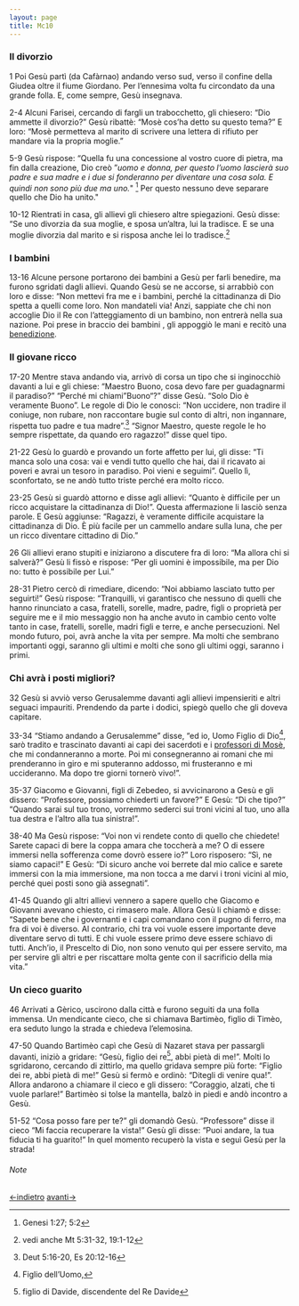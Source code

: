 ```yaml
---
layout: page
title: Mc10
---
```


### Il divorzio
1 Poi Gesù partì (da Cafàrnao) andando verso sud, verso il confine della
Giudea oltre il fiume Giordano. Per l’ennesima volta fu circondato da
una grande folla. E, come sempre, Gesù insegnava.

2-4 Alcuni Farisei, cercando di fargli un trabocchetto, gli chiesero:
“Dio ammette il divorzio?” Gesù ribattè: “Mosè cos’ha detto su questo
tema?” E loro: “Mosè permetteva al marito di scrivere una lettera di
rifiuto per mandare via la propria moglie.”

5-9 Gesù rispose: “Quella fu una concessione al vostro cuore di pietra,
ma fin dalla creazione, Dio creò ”*uomo e donna, per questo l’uomo
lascierà suo padre e sua madre e i due si fonderanno per diventare una
cosa sola. E quindi non sono più due ma uno.*" [^9] Per questo nessuno
deve separare quello che Dio ha unito."

10-12 Rientrati in casa, gli allievi gli chiesero altre spiegazioni.
Gesù disse: “Se uno divorzia da sua moglie, e sposa un’altra, lui la
tradisce. E se una moglie divorzia dal marito e si risposa anche lei lo
tradisce.[^10]

### I bambini
13-16 Alcune persone portarono dei bambini a Gesù per farli benedire, ma
furono sgridati dagli allievi. Quando Gesù se ne accorse, si arrabbiò
con loro e disse: “Non mettevi fra me e i bambini, perché la
cittadinanza di Dio spetta a quelli come loro. Non mandateli via! Anzi,
sappiate che chi non accoglie Dio il Re con l’atteggiamento di un
bambino, non entrerà nella sua nazione. Poi prese in braccio dei bambini
, gli appoggiò le mani e recitò una
[benedizione](../master/glossario.txt "glossario: benedizione").

### Il giovane ricco
17-20 Mentre stava andando via, arrivò di corsa un tipo che si
inginocchiò davanti a lui e gli chiese: “Maestro Buono, cosa devo fare
per guadagnarmi il paradiso?” “Perché mi chiami”Buono“?” disse Gesù.
“Solo Dio è veramente Buono”. Le regole di Dio le conosci: “Non
uccidere, non tradire il coniuge, non rubare, non raccontare bugie sul
conto di altri, non ingannare, rispetta tuo padre e tua madre”.[^11]
“Signor Maestro, queste regole le ho sempre rispettate, da quando ero
ragazzo!” disse quel tipo.

21-22 Gesù lo guardò e provando un forte affetto per lui, gli disse: “Ti
manca solo una cosa: vai e vendi tutto quello che hai, dai il ricavato
ai poveri e avrai un tesoro in paradiso. Poi vieni e seguimi”. Quello
lì, sconfortato, se ne andò tutto triste perché era molto ricco.

23-25 Gesù si guardò attorno e disse agli allievi: “Quanto è difficile
per un ricco acquistare la cittadinanza di Dio!”. Questa affermazione li
lasciò senza parole. E Gesù aggiunse: “Ragazzi, è veramente difficile
acquistare la cittadinanza di Dio. È più facile per un cammello andare
sulla luna, che per un ricco diventare cittadino di Dio.”

26 Gli allievi erano stupiti e iniziarono a discutere fra di loro: “Ma
allora chi si salverà?” Gesù li fissò e rispose: “Per gli uomini è
impossibile, ma per Dio no: tutto è possibile per Lui.”

28-31 Pietro cercò di rimediare, dicendo: “Noi abbiamo lasciato tutto
per seguirti!” Gesù rispose: “Tranquilli, vi garantisco che nessuno di
quelli che hanno rinunciato a casa, fratelli, sorelle, madre, padre,
figli o proprietà per seguire me e il mio messaggio non ha anche avuto
in cambio cento volte tanto in case, fratelli, sorelle, madri figli e
terre, e anche persecuzioni. Nel mondo futuro, poi, avrà anche la vita
per sempre. Ma molti che sembrano importanti oggi, saranno gli ultimi e
molti che sono gli ultimi oggi, saranno i primi.

### Chi avrà i posti migliori?
32 Gesù si avviò verso Gerusalemme davanti agli allievi impensieriti e
altri seguaci impauriti. Prendendo da parte i dodici, spiegò quello che
gli doveva capitare.

33-34 “Stiamo andando a Gerusalemme” disse, “ed io, Uomo Figlio di
Dio[^12], sarò tradito e trascinato davanti ai capi dei sacerdoti e i
[professori di Mosè](../master/glossario.txt "glossario: legge di Mosè"), che mi
condanneranno a morte. Poi mi consegneranno ai romani che mi prenderanno
in giro e mi sputeranno addosso, mi frusteranno e mi uccideranno. Ma
dopo tre giorni tornerò vivo!”.

35-37 Giacomo e Giovanni, figli di Zebedeo, si avvicinarono a Gesù e gli
dissero: “Professore, possiamo chiederti un favore?” E Gesù: “Di che
tipo?” “Quando sarai sul tuo trono, vorremmo sederci sui troni vicini al
tuo, uno alla tua destra e l’altro alla tua sinistra!”.

38-40 Ma Gesù rispose: “Voi non vi rendete conto di quello che chiedete!
Sarete capaci di bere la coppa amara che toccherà a me? O di essere
immersi nella sofferenza come dovrò essere io?” Loro risposero: “Sì, ne
siamo capaci!” E Gesù: “Di sicuro anche voi berrete dal mio calice e
sarete immersi con la mia immersione, ma non tocca a me darvi i troni
vicini al mio, perché quei posti sono già assegnati”.

41-45 Quando gli altri allievi vennero a sapere quello che Giacomo e
Giovanni avevano chiesto, ci rimasero male. Allora Gesù li chiamò e
disse: “Sapete bene che i governanti e i capi comandano con il pugno di
ferro, ma fra di voi è diverso. Al contrario, chi tra voi vuole essere
importante deve diventare servo di tutti. E chi vuole essere primo deve
essere schiavo di tutti. Anch’io, il Prescelto di Dio, non sono venuto
qui per essere servito, ma per servire gli altri e per riscattare molta
gente con il sacrificio della mia vita.”

### Un cieco guarito
46 Arrivati a Gèrico, uscirono dalla città e furono seguiti da una folla
immensa. Un mendicante cieco, che si chiamava Bartimèo, figlio di Timèo,
era seduto lungo la strada e chiedeva l’elemosina.

47-50 Quando Bartimèo capì che Gesù di Nazaret stava per passargli
davanti, iniziò a gridare: “Gesù, figlio dei re[^13], abbi pietà di
me!”. Molti lo sgridarono, cercando di zittirlo, ma quello gridava
sempre più forte: “Figlio dei re, abbi pietà di me!” Gesù si fermò e
ordinò: “Ditegli di venire qua!”. Allora andarono a chiamare il cieco e
gli dissero: “Coraggio, alzati, che ti vuole parlare!” Bartimèo si tolse
la mantella, balzò in piedi e andò incontro a Gesù.

51-52 “Cosa posso fare per te?” gli domandò Gesù. “Professore” disse il
cieco “Mi faccia recuperare la vista!” Gesù gli disse: “Puoi andare, la
tua fiducia ti ha guarito!” In quel momento recuperò la vista e seguì
Gesù per la strada!

###### Note
[^9]: Genesi 1:27; 5:2

[^10]: vedi anche Mt 5:31-32, 19:1-12

[^11]: Deut 5:16-20, Es 20:12-16

[^12]: Figlio dell’Uomo,

[^13]: figlio di Davide, discendente del Re Davide


[<-indietro](Mc09.html) [avanti->](Mc11.html)